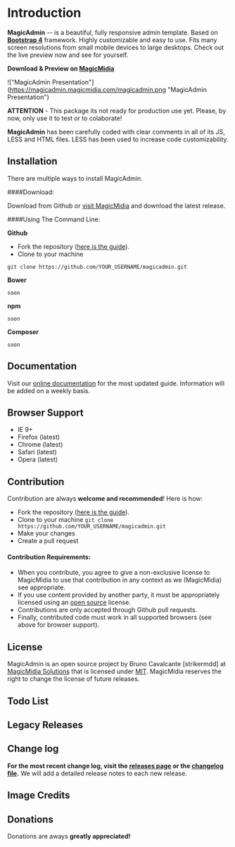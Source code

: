 Introduction
============

**MagicAdmin** -- is a beautiful, fully responsive admin template. Based on **[Bootstrap 4](https://github.com/twbs/bootstrap)** framework. Highly customizable and easy to use. Fits many screen resolutions from small mobile devices to large desktops. Check out the live preview now and see for yourself.

**Download & Preview on [MagicMidia](https://www.magicmidia.com)**

!["MagicAdmin Presentation"] (https://magicadmin.magicmidia.com/magicadmin.png "MagicAdmin Presentation")

**ATTENTION** - This package its not ready for production use yet. Please, by now, only use it to test or to colaborate!

**MagicAdmin** has been carefully coded with clear comments in all of its JS, LESS and HTML files. LESS has been used to increase code customizability.

Installation
------------
There are multiple ways to install MagicAdmin.

####Download:

Download from Github or [visit MagicMidia](https://magicadmin.magicmidia.com) and download the latest release.

####Using The Command Line:

**Github**

- Fork the repository ([here is the guide](https://help.github.com/articles/fork-a-repo/)).
- Clone to your machine
```
git clone https://github.com/YOUR_USERNAME/magicadmin.git
```

**Bower**

```
soon
```

**npm**

```
soon
```

**Composer**

```
soon
```

Documentation
-------------
Visit our [online documentation](https://magicadmin.magicmidia.com) for the most
updated guide. Information will be added on a weekly basis.

Browser Support
---------------
- IE 9+
- Firefox (latest)
- Chrome (latest)
- Safari (latest)
- Opera (latest)

Contribution
------------
Contribution are always **welcome and recommended**! Here is how:

- Fork the repository ([here is the guide](https://help.github.com/articles/fork-a-repo/)).
- Clone to your machine ```git clone https://github.com/YOUR_USERNAME/magicadmin.git```
- Make your changes
- Create a pull request

#### Contribution Requirements:

- When you contribute, you agree to give a non-exclusive license to MagicMidia to use that contribution in any context as we (MagicMidia) see appropriate.
- If you use content provided by another party, it must be appropriately licensed using an [open source](http://opensource.org/licenses) license.
- Contributions are only accepted through Github pull requests.
- Finally, contributed code must work in all supported browsers (see above for browser support).

License
-------
MagicAdmin is an open source project by Bruno Cavalcante [strikermdd] at [MagicMidia Solutions](http://www.magicmidia.com) that is licensed under [MIT](http://opensource.org/licenses/MIT). MagicMidia
reserves the right to change the license of future releases.

Todo List
---------


Legacy Releases
----------------


Change log
----------
**For the most recent change log, visit the [releases page](https://github.com/strikermdd/magicadmin/releases) or the [changelog file](https://github.com/strikermdd/magicadmin/blob/master/changelog.md).** We will add a detailed release notes to each new release. 

Image Credits
-------------


Donations
---------
Donations are aways **greatly appreciated!**


